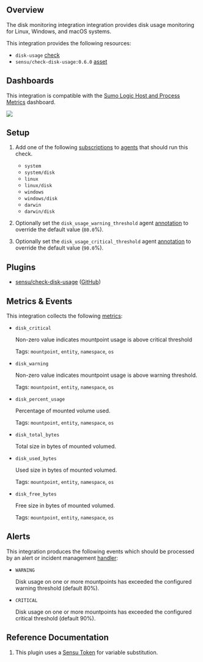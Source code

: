 ## Overview

<!-- Sensu Integration description; supports markdown -->

The disk monitoring integration integration provides disk usage monitoring for Linux, Windows, and macOS systems.

<!-- Provide a high level overview of the integration contents (e.g. checks, filters, mutators, handlers, assets, etc) -->

This integration provides the following resources:

* `disk-usage` [check]
* `sensu/check-disk-usage:0.6.0` [asset]

## Dashboards

<!-- List of supported dashboards w/ screenshots (supports png, jpeg, and gif images; relative paths only; e.g. `![](img/dashboard-1.png)` )-->

This integration is compatible with the [Sumo Logic Host and Process Metrics] dashboard.

![](img/dashboard1.png)

## Setup

<!-- Sensu Integration setup instructions, including Sensu agent configuration and external component configuration -->
<!-- EXAMPLE: what configuration (if any) is required in a third-party service to enable monitoring? -->

1. Add one of the following [subscriptions] to [agents] that should run this check.

   * `system`
   * `system/disk`
   * `linux`
   * `linux/disk`
   * `windows`
   * `windows/disk`
   * `darwin`
   * `darwin/disk`

1. Optionally set the `disk_usage_warning_threshold` agent [annotation] to override the default value (`80.0`%).

1. Optionally set the `disk_usage_critical_threshold` agent [annotation] to override the default value (`90.0`%).

## Plugins

<!-- Links to any Sensu Integration dependencies (i.e. Sensu Plugins) -->

- [sensu/check-disk-usage][check-disk-usage-bonsai] ([GitHub][check-disk-usage-github])

## Metrics & Events

<!-- List of all metrics or events collected by this integration. -->

This integration collects the following [metrics]:

* `disk_critical`

  Non-zero value indicates mountpoint usage is above critical threshold

  Tags: `mountpoint`, `entity`, `namespace`, `os`

* `disk_warning`

  Non-zero value indicates mountpoint usage is above warning threshold.

  Tags: `mountpoint`, `entity`, `namespace`, `os`

* `disk_percent_usage`

  Percentage of mounted volume used.

  Tags: `mountpoint`, `entity`, `namespace`, `os`

* `disk_total_bytes`

  Total size in bytes of mounted volumed.

* `disk_used_bytes`

  Used size in bytes of mounted volumed.

  Tags: `mountpoint`, `entity`, `namespace`, `os`

* `disk_free_bytes`

  Free size in bytes of mounted volumed.

  Tags: `mountpoint`, `entity`, `namespace`, `os`

## Alerts

<!-- List of all alerts generated by this integration. -->

This integration produces the following events which should be processed by an alert or incident management [handler]:

* `WARNING`

  Disk usage on one or more mountpoints has exceeded the configured warning threshold (default 80%).

* `CRITICAL`

  Disk usage on one or more mountpoints has exceeded the configured critical threshold (default 90%).

## Reference Documentation

<!-- Please provide links to any relevant reference documentation to help users learn more and/or troubleshoot this integration. -->

1. This plugin uses a [Sensu Token][tokens] for variable substitution.

<!-- Links -->
[check]: https://docs.sensu.io/sensu-go/latest/observability-pipeline/observe-schedule/checks/
[asset]: https://docs.sensu.io/sensu-go/latest/plugins/assets/
[subscription]: https://docs.sensu.io/sensu-go/latest/observability-pipeline/observe-schedule/subscriptions/
[subscriptions]: https://docs.sensu.io/sensu-go/latest/observability-pipeline/observe-schedule/subscriptions/
[agents]: https://docs.sensu.io/sensu-go/latest/observability-pipeline/observe-schedule/agent/
[annotation]: https://docs.sensu.io/sensu-go/latest/observability-pipeline/observe-schedule/agent/#general-configuration-flags
[plugins]: https://docs.sensu.io/sensu-go/latest/plugins/
[metrics]: https://docs.sensu.io/sensu-go/latest/observability-pipeline/observe-schedule/metrics/
[handler]: https://docs.sensu.io/sensu-go/latest/observability-pipeline/observe-process/handlers/
[tokens]: https://docs.sensu.io/sensu-go/latest/observability-pipeline/observe-schedule/tokens/
[check-disk-usage-bonsai]: https://bonsai.sensu.io/assets/sensu/check-disk-usage
[check-disk-usage-github]: https://github.com/sensu/check-disk-usage
[Sumo Logic Host and Process Metrics]: https://www.sumologic.com/application/host-and-process-metrics/
